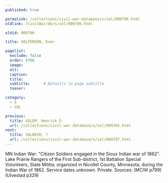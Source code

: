 ```yaml
---
published: true

permalink: /collections/civil-war-database/s/sol/009706.html
oldlink: /CivilWar/db/s/sol/009706.html

oldid: 009706

title: SOLFERSON, Ever

pagelist:
  exclude: false
  order: 9706
  image: 
  alt:
  caption:
  title:
  subtitle:      # Defaults to page subtitle
  teaser:

category: 
  - S 
  - SOL

previous:
  title: SOLEM, Henrick O.
  url: /collections/civil-war-database/s/sol/009705.html  
next:
  title: SOLHEIM, ?
  url: /collections/civil-war-database/s/sol/009707.html   
---
```

MN Indian War: &quot;Citizen Soldiers engaged in the Sioux Indian war of 1862&quot;. Lake Prairie Rangers of the First Sub-district, 1st Battalion Special Volunteers, State Militia; organized in Nicollet County, Minnesota, during the Indian War of 1862. Service dates unknown. Private. Sources: (MCIW p799) (Ulvestad p329)